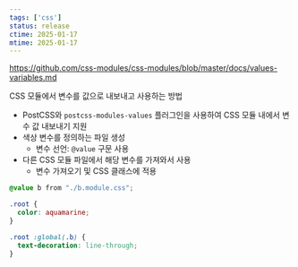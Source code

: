 ```yaml
---
tags: ['css']
status: release
ctime: 2025-01-17
mtime: 2025-01-17
---
```


https://github.com/css-modules/css-modules/blob/master/docs/values-variables.md

CSS 모듈에서 변수를 값으로 내보내고 사용하는 방법

- PostCSS와 `postcss-modules-values` 플러그인을 사용하여 CSS 모듈 내에서 변수 값 내보내기 지원
- 색상 변수를 정의하는 파일 생성
  - 변수 선언: `@value` 구문 사용
- 다른 CSS 모듈 파일에서 해당 변수를 가져와서 사용
  - 변수 가져오기 및 CSS 클래스에 적용

```css
@value b from "./b.module.css";

.root {
  color: aquamarine;
}

.root :global(.b) {
  text-decoration: line-through;
}
```
